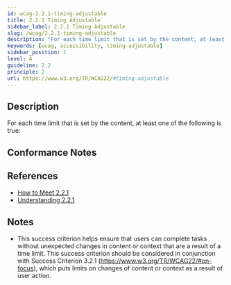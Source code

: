 ```yaml
---
id: wcag-2.2.1-timing-adjustable
title: 2.2.1 Timing Adjustable
sidebar_label: 2.2.1 Timing Adjustable
slug: /wcag/2.2.1-timing-adjustable
description: "For each time limit that is set by the content, at least one of the following is true:"
keywords: [wcag, accessibility, timing-adjustable]
sidebar_position: 1
level: A
guideline: 2.2
principle: 2
url: https://www.w3.org/TR/WCAG22/#timing-adjustable
---
```


## Description

For each time limit that is set by the content, at least one of the following is true:

## Conformance Notes


## References

- [How to Meet 2.2.1](https://www.w3.org/WAI/WCAG22/quickref/#timing-adjustable)
- [Understanding 2.2.1](https://www.w3.org/WAI/WCAG22/Understanding/timing-adjustable.html)

## Notes

- This success criterion helps ensure that users can complete tasks without unexpected changes in content or context that are a result of a time limit. This success criterion should be considered in conjunction with Success Criterion 3.2.1 (https://www.w3.org/TR/WCAG22/#on-focus), which puts limits on changes of content or context as a result of user action.
